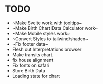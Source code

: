 # TODO
- ~Make Svelte work with tooltips~
- ~Make Birth Chart Data Calculator work~
- ~Make Mobile styles work~
- ~Convert Styles to tailwind/shadcn~
- ~Fix footer data~
- Flesh out Interpretations browser
- Make transits chart
- fix house alignment
- Fix fonts on safari
- Store Birth Data
- Loading state for chart